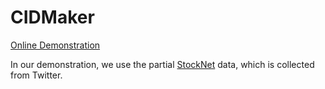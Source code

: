 # CIDMaker


[Online Demonstration](https://quant-nlp.github.io/CIDMaker/) 


In our demonstration, we use the partial [StockNet](https://github.com/yumoxu/stocknet-dataset) data, which is collected from Twitter.

